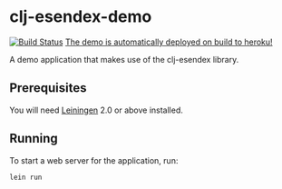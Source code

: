 # clj-esendex-demo
[![Build Status](https://snap-ci.com/andy-c-jones/clj-esendex-demo/branch/master/build_image)](https://snap-ci.com/andy-c-jones/clj-esendex-demo/branch/master)
[The demo is automatically deployed on build to heroku!](http://clj-esendex-demo.herokuapp.com/)

A demo application that makes use of the clj-esendex library.

## Prerequisites
  
You will need [Leiningen][1] 2.0 or above installed.

[1]: https://github.com/technomancy/leiningen

## Running

To start a web server for the application, run:

    lein run
